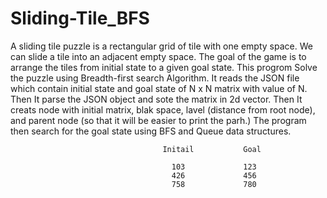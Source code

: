 # Sliding-Tile_BFS

A sliding tile puzzle is a rectangular grid of tile with one empty space. We can slide a tile into an adjacent empty space. The goal of the game is to arrange the tiles from initial state to a given goal state. This progrom Solve the puzzle using Breadth-first search Algorithm. It reads the JSON file which contain initial state and goal state of N x N matrix with value of N. Then It parse the JSON object and sote the matrix in 2d vector. Then It creats node with initial matrix, blak space, lavel (distance from root node), and parent node (so that it will be easier to print the parh.) The program then search for the goal state using BFS and Queue data structures. 

                                      Initail           Goal
                
                                        103             123
                                        426             456 
                                        758             780

                                